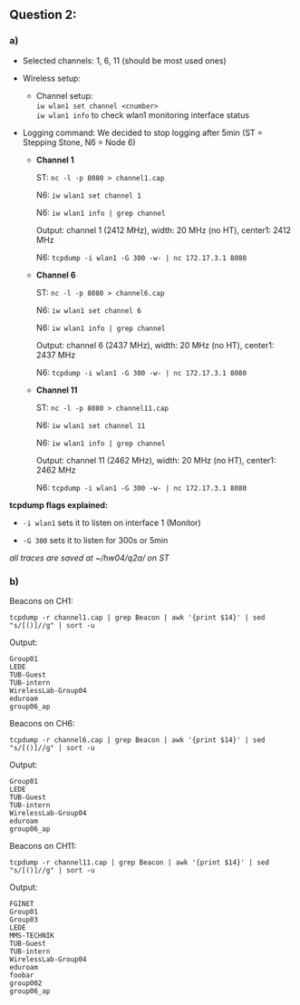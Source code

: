 ## Question 2:

### a)
* Selected channels: 1, 6, 11 (should be most used ones)
* Wireless setup:
  
  * Channel setup:  
    `iw wlan1 set channel <cnumber>`    
    `iw wlan1 info` to check wlan1 monitoring interface status

* Logging command: We decided to stop logging after 5min (ST = Stepping Stone, N6 = Node 6)
	* **Channel 1**
		
		ST: `nc -l -p 8080 > channel1.cap`
		
		N6: `iw wlan1 set channel 1`
		
		N6: `iw wlan1 info | grep channel`
		
		Output: channel 1 (2412 MHz), width: 20 MHz (no HT), center1: 2412 MHz
		
		N6: `tcpdump -i wlan1 -G 300 -w- | nc 172.17.3.1 8080`
		
		
	* **Channel 6**
		
		ST: `nc -l -p 8080 > channel6.cap`
		
		N6: `iw wlan1 set channel 6`
		
		N6: `iw wlan1 info | grep channel`
		
		Output: channel 6 (2437 MHz), width: 20 MHz (no HT), center1: 2437 MHz
		
		N6: `tcpdump -i wlan1 -G 300 -w- | nc 172.17.3.1 8080`
		

	* **Channel 11**
		
		ST: `nc -l -p 8080 > channel11.cap`
		
		N6: `iw wlan1 set channel 11`
		
		N6: `iw wlan1 info | grep channel`
		
		Output: channel 11 (2462 MHz), width: 20 MHz (no HT), center1: 2462 MHz
		
		N6: `tcpdump -i wlan1 -G 300 -w- | nc 172.17.3.1 8080`
		

**tcpdump flags explained:**
 
 * `-i wlan1` sets it to listen on interface 1 (Monitor)
      
 * `-G 300` sets it to listen for 300s or 5min
   
 *all traces are saved at ~/hw04/q2a/ on ST*
 

### b)

Beacons on CH1:

`tcpdump -r channel1.cap | grep Beacon | awk '{print $14}' | sed "s/[()]//g" | sort -u`

Output: 

```
Group01
LEDE
TUB-Guest
TUB-intern
WirelessLab-Group04
eduroam
group06_ap
```

Beacons on CH6:

`tcpdump -r channel6.cap | grep Beacon | awk '{print $14}' | sed "s/[()]//g" | sort -u`

Output: 

```
Group01
LEDE
TUB-Guest
TUB-intern
WirelessLab-Group04
eduroam
group06_ap
```

Beacons on CH11:

`tcpdump -r channel11.cap | grep Beacon | awk '{print $14}' | sed "s/[()]//g" | sort -u`

Output: 

```
FGINET
Group01
Group03
LEDE
MMS-TECHNIK
TUB-Guest
TUB-intern
WirelessLab-Group04
eduroam
foobar
group002
group06_ap
```

  

